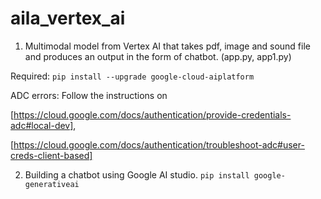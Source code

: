 # aila_vertex_ai
1. Multimodal model from Vertex AI that takes pdf, image and sound file and produces an output in the form of chatbot. (app.py, app1.py)

Required:
`pip install --upgrade google-cloud-aiplatform`

ADC errors:
Follow the instructions on 

[https://cloud.google.com/docs/authentication/provide-credentials-adc#local-dev],

[https://cloud.google.com/docs/authentication/troubleshoot-adc#user-creds-client-based]

2. Building a chatbot  using Google AI studio.
`pip install google-generativeai`